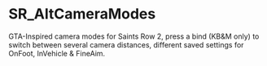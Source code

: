 # SR_AltCameraModes

GTA-Inspired camera modes for Saints Row 2, 
press a bind (KB&M only) to switch between several camera distances, 
different saved settings for OnFoot, InVehicle & FineAim.
